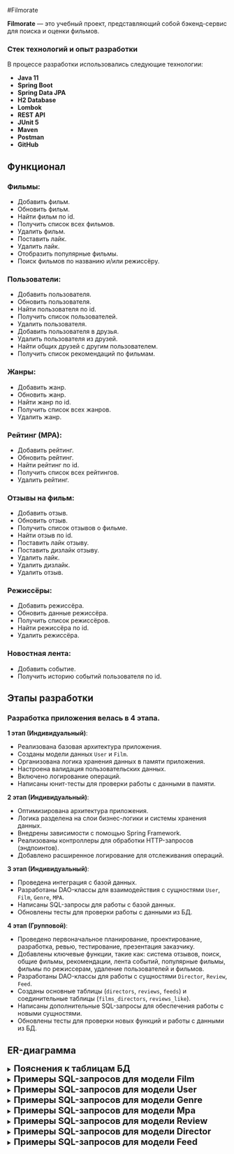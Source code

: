 #Filmorate

**Filmorate** — это учебный проект, представляющий собой бэкенд-сервис для поиска и оценки фильмов.

### Стек технологий и опыт разработки

В процессе разработки использовались следующие технологии:

- **Java 11**
- **Spring Boot**
- **Spring Data JPA**
-  **H2 Database**
- **Lombok**
- **REST API** 
- **JUnit 5** 
- **Maven**
- **Postman**
- **GitHub**

## Функционал
### Фильмы:
- Добавить фильм.
- Обновить фильм.
- Найти фильм по id.
- Получить список всех фильмов.
- Удалить фильм.
- Поставить лайк.
- Удалить лайк.
- Отобразить популярные фильмы.
- Поиск фильмов по названию и/или режиссёру.

### Пользователи:
- Добавить пользователя.
- Обновить пользователя.
- Найти пользователя по id.
- Получить список пользователей.
- Удалить пользователя.
- Добавить пользователя в друзья.
- Удалить пользователя из друзей.
- Найти общих друзей с другим пользователем.
- Получить список рекомендаций по фильмам.

### Жанры:
- Добавить жанр.
- Обновить жанр.
- Найти жанр по id.
- Получить список всех жанров.
- Удалить жанр.

### Рейтинг (MPA):
- Добавить рейтинг.
- Обновить рейтинг.
- Найти рейтинг по id.
- Получить список всех рейтингов.
- Удалить рейтинг.

### Отзывы на фильм:
- Добавить отзыв.
- Обновить отзыв.
- Получить список отзывов о фильме.
- Найти отзыв по id.
- Поставить лайк отзыву.
- Поставить дизлайк отзыву.
- Удалить лайк.
- Удалить дизлайк.
- Удалить отзыв.

### Режиссёры:
- Добавить режиссёра.
- Обновить данные режиссёра.
- Получить список режиссёров.
- Найти режиссёра по id.
- Удалить режиссёра.

### Новостная лента:
- Добавить событие.
- Получить историю событий пользователя по id.

## Этапы разработки

### Разработка приложения велась в 4 этапа.

**1 этап (Индивидуальный)**: 
   - Реализована базовая архитектура приложения.
   - Созданы модели данных `User` и `Film`.
   - Организована логика хранения данных в памяти приложения.
   - Настроена валидация пользовательских данных.
   - Включено логирование операций.
   - Написаны юнит-тесты для проверки работы с данными в памяти.

**2 этап (Индивидуальный)**:
   - Оптимизирована архитектура приложения.
   - Логика разделена на слои бизнес-логики и системы хранения данных.
   - Внедрены зависимости с помощью Spring Framework.
   - Реализованы контроллеры для обработки HTTP-запросов (эндпоинтов).
   - Добавлено расширенное логирование для отслеживания операций.

**3 этап (Индивидуальный)**:
   - Проведена интеграция с базой данных.
   - Разработаны DAO-классы для взаимодействия с сущностями `User`, `Film`, `Genre`, `MPA`.
   - Написаны SQL-запросы для работы с базой данных.
   - Обновлены тесты для проверки работы с данными из БД.

**4 этап (Групповой)**:
   - Проведено первоначальное планирование, проектирование, разработка, ревью, тестирование, презентация заказчику.
   - Добавлены ключевые функции, такие как: система отзывов, поиск, общие фильмы, рекомендации, лента событий, популярные фильмы, фильмы по режиссерам, удаление пользователей и фильмов.
   - Разработаны DAO-классы для работы с сущностями `Director`, `Review`, `Feed`.
   - Созданы основные таблицы (`directors`, `reviews`, `feeds`) и соединительные таблицы (`films_directors`, `reviews_like`).
   - Написаны дополнительные SQL-запросы для обеспечения работы с новыми сущностями.
   - Обновлены тесты для проверки новых функций и работы с данными из БД.

## ER-диаграмма

<details><summary><strong><span style="font-size: 20px;">Пояснения к таблицам БД</span></strong></summary>
   
### Film
- Информация о фильмах

### Rating
- Информация о рейтингах фильмов

### Film_Genre
- Соединительная таблица для фильмов и их жанров

### Genre
- Информация о жанрах фильмов

### User
- Информация о пользователях приложения

### Film_User
- Соединительная таблица для фильмов и пользователях, оценивших фильм

### Friends
- Соединительная таблица для пользователей и их друзей (других пользователей)

### Statuses
- Информация о статусе запроса "дружбы" между пользователями

### Directors
- Информация о режиссёрах

### Film_Directors
- Соединительная таблица для фильма и его режиссёра

### Feeds
- Информация о последних событиях на платформе

### Reviews
- Информация об отзыве к фильму

### Reviews_likes
- Соединительная таблица для отзыва и лайков/дизлайков
</details>

<details><summary><strong><span style="font-size: 20px;">Примеры SQL-запросов для модели Film</span></strong></summary>
   
### 1. Добавить фильм 
#### create(Film film)
```sql
INSERT INTO films(name,
                  description,
                  releaseDate,
                  duration,
                  rating_id)
VALUES ({film.getName()}, 
       {film.getDescription()}, 
       {film.getReleaseDate()}, 
       {film.getDuration()},
       {film.getRating()});
```

### 2. Обновить фильм
#### update(Film film)
```sql
UPDATE Film 
SET name = {film.getName()}, 
    description = {film.getDescription()}, 
    releaseDate = {film.getReleaseDate()}, 
    duration = {film.getDuration()}, 
    rating = {film.getRating()}, 
WHERE id = {film.getId()};
```

### 3. Найти фильм по id
#### findFilm(Long filmId)
```sql
SELECT * 
FROM films 
WHERE id = {filmId};
```

### 4. Получить список всех фильмов
#### Collection<Film> findAll()
```sql
SELECT * 
FROM films;
```

### 5. Удалить фильм
#### delete(Long filmId)
```sql
DELETE FROM films 
WHERE id = {filmId};
```

### 6. Поставить лайк
#### addLike(Film film, User user)
```sql
INSERT INTO likes(film_id, user_id) 
VALUES ({film.getId()}, {user.getId()});
```

### 7. Удалить лайк
#### deleteLike(Film film, User user)
```sql
DELETE FROM likes 
WHERE film_id = {film.getId()} AND user_id = {user.getId()};
```

### 8. Отобразить популярные фильмы
#### findPopular(Integer count)
```sql
SELECT f.* FROM films AS f  
LEFT JOIN (SELECT film_id, count(l.user_id) likes
           FROM likes AS l  
           GROUP BY l.film_id
           ORDER BY count(l.user_id) DESC 
           LIMIT {count})
AS liked_films ON f.id = liked_films.film_id  
ORDER BY liked_films.likes DESC;
```

### 9. Поиск фильмов по режиссёру
#### findDirectorFilms(Long directorId)
```sql
SELECT f.* FROM films_directors AS fd 
LEFT JOIN films AS f ON fd.film_id = f.id
WHERE fd.director_id = {directorId};
```

### 10. Получить количество лайков у фильма
#### getLikes(Long filmId)
```sql
SELECT user_id FROM likes
WHERE film_id = {filmId};
```
</details>

<details><summary><strong><span style="font-size: 20px;">Примеры SQL-запросов для модели User</span></strong></summary>
   
### 1. Добавить пользователя
#### create(User user)
```sql
INSERT INTO users(email, login, name, birthday)
VALUES ({user.getEmail()},
        {user.getLogin()},
        {user.getName()},
        {user.getBirthday()});
```

### 2. Обновить пользователя
#### update(User newUser)
```sql
UPDATE users
SET email = {newUser.getEmail()},
    login = {newUser.getLogin()},
    name = {newUser.getName()},
    birthday = {newUser.getBirthday()}
WHERE id = newUser.getId();
```

### 3. Найти пользователя по id
#### findUser(Long userId)
```sql
SELECT *
FROM users WHERE id = {userId};
```

### 4. Получить список пользователей
#### getUsers()
```sql
SELECT u.id, u.email, u.login, u.name, u.birthday, GROUP_CONCAT(f.friend_id) AS friends
FROM users u  
LEFT JOIN friends f ON u.id = f.user_id
LEFT JOIN statuses AS s ON f.status_id = s.id AND s.name = 'Подтверждённая'
GROUP BY u.id, u.email, u.login, u.name, u.birthday;
```

### 5. Удалить пользователя
#### delete(Long id)
```sql
DELETE FROM users
WHERE id = {id};
```

### 6. Добавить пользователя в друзья
#### addFriend(Long userId, Long friendId)
```sql
INSERT INTO friends(user_id, friend_id, status_id)
VALUES ({user_id}, {friend_id}, {status_id});
```

### 7. Удалить пользователя из друзей
#### deleteFriend(Long userId, Long friendId)
```sql
DELETE FROM friends
WHERE user_id = {userId} AND friend_id = {friendId};
```
</details>

<details><summary><strong><span style="font-size: 20px;">Примеры SQL-запросов для модели Genre</span></strong></summary>

### 1. Добавить жанр
#### create(Genre genre)
```sql
INSERT INTO genres(name)
VALUES ({genre.getName()});
```

### 2. Найти жанр по id
#### findGenre(Long genreId)
```sql
SELECT *
FROM genres
WHERE id = genreId;
```

### 3. Получить список всех жанров
#### findAll()
```sql
SELECT *
FROM genres;
```
</details>

<details><summary><strong><span style="font-size: 20px;">Примеры SQL-запросов для модели Mpa</span></strong></summary>

### 1. Добавить рейтинг
#### create(Mpa mpa)
```sql
INSERT INTO ratings(name, description)
VALUES ({mpa.getName()},
        {mpa.getDescription()});
```

### 2. Найти рейтинг по id
#### findMpa(Long mpaId)
```sql
SELECT * FROM ratings
WHERE id = {mpaId};
```

### 3. Получить список всех рейтингов
#### findAll()
```sql
SELECT *
FROM ratings;
```
</details>

<details><summary><strong><span style="font-size: 20px;">Примеры SQL-запросов для модели Review</span></strong></summary>

### 1. Добавить отзыв
#### create(Review review)
```sql
INSERT INTO reviews(user_id, film_id, content, isPositive, useful)
VALUES ({review.getUserId()},
        {review.getFilmId()},
        {review.getContent()},
        {review.getIsPositive()},
        {review.getUseful()});
```

### 2. Получить список отзывов о фильме
#### reviewsByFilmId(Long filmId, Integer count)
```sql
SELECT *
FROM reviews 
WHERE film_id = {filmId}
LIMIT {count};
```

### 3. Поставить лайк отзыву
#### increaseUseful(Long reviewId)
```sql
UPDATE reviews
SET useful = useful + 1
WHERE id = {reviewId};
```

### 4. Поставить дизлайк отзыву
#### decreaseUseful(Long reviewId)
```sql
UPDATE reviews
SET useful = useful - 1
WHERE id = {reviewId};
```
</details>

<details><summary><strong><span style="font-size: 20px;">Примеры SQL-запросов для модели Director</span></strong></summary>

### 1. Добавить режиссёра
#### create(Director director)
```sql
INSERT INTO directors(name)
VALUES ({director.getName});
```

### 2. Получить список режиссёров
#### findAll()
```sql
SELECT *
FROM directors;
```

### 3. Найти режиссёра по id
#### findDirector(Long directorId)
```sql
SELECT * FROM directors
WHERE id = {directorId};
```

### 4. Удалить режиссёра
#### delete(Long directorId)
```sql
DELETE FROM directors
WHERE id = {directorId};
```
</details>

<details><summary><strong><span style="font-size: 20px;">Примеры SQL-запросов для модели Feed</span></strong></summary>

### 1. Добавить событие
#### addEvent(Feed feed)
```sql
INSERT INTO events (user_id, timestamp, event_type, operation, entity_id)
VALUES ({feed.getUserId()},
                    {feed.getTimestamp()},
                    {feed.getEventType().name()},
                    {feed.getOperation().name()},
                    {feed.getEntityId()});
```

### 2. Получить историю событий пользователя по id
#### getEventsByUserId(Long userId)
```sql
SELECT * FROM events
WHERE user_id = {userId}
ORDER BY timestamp ASC;
```
</details>

